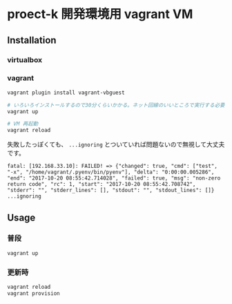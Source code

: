 # proect-k 開発環境用 vagrant VM

## Installation

### virtualbox

### vagrant

```sh
vagrant plugin install vagrant-vbguest

# いろいろインストールするので30分くらいかかる。ネット回線のいいところで実行する必要あり。
vagrant up

# VM 再起動
vagrant reload
```

失敗したっぽくても、 `...ignoring` とついていれば問題ないので無視して大丈夫です。

```
fatal: [192.168.33.10]: FAILED! => {"changed": true, "cmd": ["test", "-x", "/home/vagrant/.pyenv/bin/pyenv"], "delta": "0:00:00.005286", "end": "2017-10-20 08:55:42.714028", "failed": true, "msg": "non-zero return code", "rc": 1, "start": "2017-10-20 08:55:42.708742", "stderr": "", "stderr_lines": [], "stdout": "", "stdout_lines": []}
...ignoring
```

## Usage

### 普段

```sh
vagrant up
```

### 更新時

```sh
vagrant reload
vagrant provision
```



